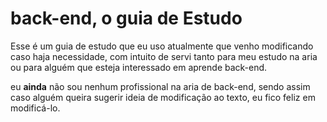 # back-end, o guia de Estudo
Esse é um guia de estudo que eu uso atualmente que venho modificando caso haja necessidade, com intuito de servi tanto para meu estudo na aria ou para alguém que esteja interessado em aprende back-end.

eu **ainda** não sou nenhum profissional na aria de back-end, sendo assim caso alguém queira sugerir ideia de modificação ao texto, eu fico feliz em modificá-lo. 

